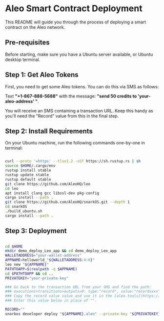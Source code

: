# Aleo Smart Contract Deployment

This README will guide you through the process of deploying a smart contract on the Aleo network.

## Pre-requisites

Before starting, make sure you have a Ubuntu server available, or Ubuntu desktop terminal.

## Step 1: Get Aleo Tokens

First, you need to get some Aleo tokens. You can do this via SMS as follows:

Text **"+1-867-888-5688"** with the message: **"send 50 credits to 'your-aleo-address' "**.

You will receive an SMS containing a transaction URL. Keep this handy as you'll need the "Record" value from this in the final step.

## Step 2: Install Requirements
On your Ubuntu machine, run the following commands one-by-one in terminal:

```bash

curl --proto '=https' --tlsv1.2 -sSf https://sh.rustup.rs | sh
source $HOME/.cargo/env
rustup install stable
rustup update stable
rustup default stable
git clone https://github.com/AleoHQ/leo
cd leo
apt install clang gcc libssl-dev pkg-config
cargo install --path .
git clone https://github.com/AleoHQ/snarkOS.git --depth 1
cd snarkOS
./build_ubuntu.sh
cargo install --path .
```


## Step 3: Deployment

```bash

cd $HOME
mkdir demo_deploy_Leo_app && cd demo_deploy_Leo_app
WALLETADDRESS="your-wallet-address"
APPNAME=helloworld_"${WALLETADDRESS:4:6}"
leo new "${APPNAME}"
PATHTOAPP=$(realpath -q $APPNAME)
cd $PATHTOAPP && cd ..
PRIVATEKEY="your-private-key"

### Go back to the transaction URL from your SMS and find the path:
### executions>transitions>outputs>0: type:"record", value:"recordxxxx"
### Copy the record value value and use it in the [aleo.tools](https://aleo.tools/) website's Record tab along with your view key to get your record.
### Enter this value below in place of "".

RECORD=""
snarkos developer deploy "${APPNAME}.aleo" --private-key "${PRIVATEKEY}" --query "https://vm.aleo.org/api" --path "./${APPNAME}/build/" --broadcast "https://vm.aleo.org/api/testnet3/transaction/broadcast" --fee 600000 --record "${RECORD}"
```
